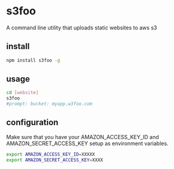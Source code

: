 # s3foo

A command line utility that uploads static websites to aws s3

## install

``` sh
npm install s3foo -g
```

## usage

``` sh
cd [website]
s3foo
#prompt: bucket: myapp.w3foo.com
```

## configuration

Make sure that you have your AMAZON_ACCESS_KEY_ID and AMAZON_SECRET_ACCESS_KEY setup as environment variables.

``` sh
export AMAZON_ACCESS_KEY_ID=XXXXX
export AMAZON_SECRET_ACCESS_KEY=XXXX
``` 

